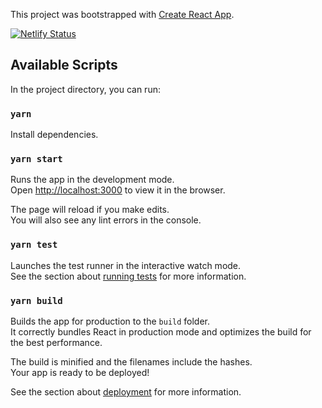 This project was bootstrapped with [Create React App](https://github.com/facebook/create-react-app).

[![Netlify Status](https://api.netlify.com/api/v1/badges/a8f353d5-e3f5-4b0b-9257-c1daeffb590e/deploy-status)](https://app.netlify.com/sites/claimit/deploys)


## Available Scripts

In the project directory, you can run:

### `yarn `

Install dependencies.<br />

### `yarn start`

Runs the app in the development mode.<br />
Open [http://localhost:3000](http://localhost:3000) to view it in the browser.

The page will reload if you make edits.<br />
You will also see any lint errors in the console.

### `yarn test`

Launches the test runner in the interactive watch mode.<br />
See the section about [running tests](https://facebook.github.io/create-react-app/docs/running-tests) for more information.

### `yarn build`

Builds the app for production to the `build` folder.<br />
It correctly bundles React in production mode and optimizes the build for the best performance.

The build is minified and the filenames include the hashes.<br />
Your app is ready to be deployed!

See the section about [deployment](https://facebook.github.io/create-react-app/docs/deployment) for more information.




